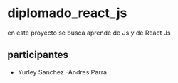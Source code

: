 # diplomado_react_js

en este proyecto se busca aprende de Js y de React Js 

## participantes 
- Yurley Sanchez
-Andres Parra

